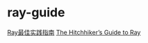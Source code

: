 # ray-guide

[Ray最佳实践指南](https://ray-guide.book.budshome.com)
[The Hitchhiker’s Guide to Ray](https://ray-guide.book.budshome.com)
